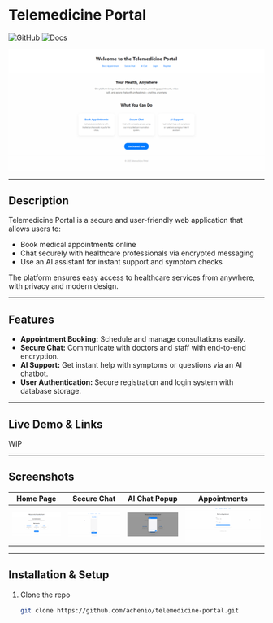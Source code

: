 # Telemedicine Portal
[![GitHub](https://img.shields.io/badge/GitHub-Repo-black?logo=github&logoColor=white)](https://github.com/achenio/telemedicine-portal)
[![Docs](https://img.shields.io/badge/Docs-API-green?logo=read-the-docs&logoColor=white)](https://github.com/achenio/telemedicine-portal/documentation/docs.md)

![Home Screenshot](./screenshots/screenshot_home.png)  

---

## Description

Telemedicine Portal is a secure and user-friendly web application that allows users to:

- Book medical appointments online  
- Chat securely with healthcare professionals via encrypted messaging  
- Use an AI assistant for instant support and symptom checks  

The platform ensures easy access to healthcare services from anywhere, with privacy and modern design.

---

## Features

- **Appointment Booking:** Schedule and manage consultations easily.  
- **Secure Chat:** Communicate with doctors and staff with end-to-end encryption.  
- **AI Support:** Get instant help with symptoms or questions via an AI chatbot.  
- **User Authentication:** Secure registration and login system with database storage.

---

## Live Demo & Links
WIP

---

## Screenshots

| Home Page              | Secure Chat            | AI Chat Popup          | Appointments          |
| ---------------------- | ---------------------- | ---------------------- | ---------------------- |
| ![Home Screenshot](./screenshots/screenshot_home.png) | ![Chat Screenshot](./screenshots/screenshot_securechat.png) | ![AI Chat Popup](./screenshots/screenshot_aichat.png) | ![AI Chat Popup](./screenshots/screenshot_appointmentbooking.png) |

---

## Installation & Setup

1. Clone the repo  
   ```bash
   git clone https://github.com/achenio/telemedicine-portal.git
